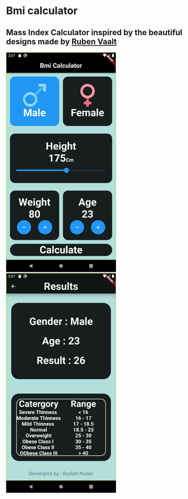 # Bmi calculator

## Mass Index Calculator inspired by the beautiful designs made by [Ruben Vaalt](https://dribbble.com/shots/4585382-Simple-BMI-Calculator)

<img src="https://github.com/Badieh/bmi_calculator_flutter/blob/6ed6ac2ff6e8a6ce8b3d7fb058210360c10e3479/assets/images/Bmi_calculate_screen.png" width="300">

<img src="https://github.com/Badieh/bmi_calculator_flutter/blob/93ca4c0cc0730dcfe187c9fc908af64a48568bea/assets/images/Result_screen.png" width="300">
